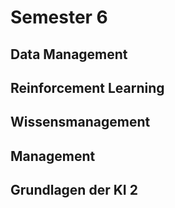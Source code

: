# Semester 6

## Data Management

## Reinforcement Learning

## Wissensmanagement

## Management

## Grundlagen der KI 2